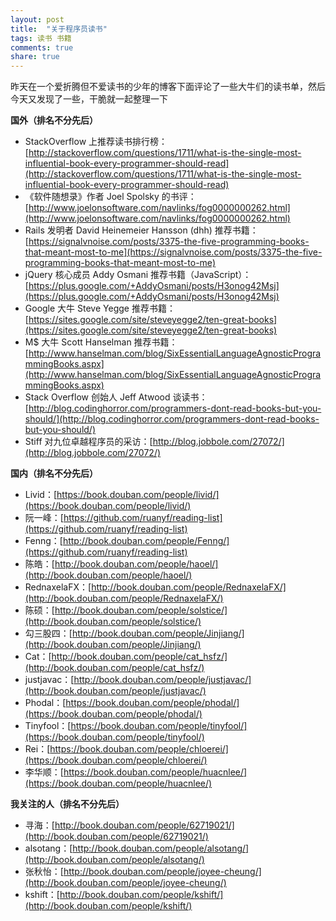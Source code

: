 ```yaml
---
layout: post
title:  "关于程序员读书"
tags: 读书 书籍
comments: true
share: true
---
```


<p class="lead">昨天在一个爱折腾但不爱读书的少年的博客下面评论了一些大牛们的读书单，然后今天又发现了一些，干脆就一起整理一下</p>

**国外（排名不分先后）**

- StackOverflow 上推荐读书排行榜：[http://stackoverflow.com/questions/1711/what-is-the-single-most-influential-book-every-programmer-should-read](http://stackoverflow.com/questions/1711/what-is-the-single-most-influential-book-every-programmer-should-read)
- 《软件随想录》作者 Joel Spolsky 的书评：[http://www.joelonsoftware.com/navlinks/fog0000000262.html](http://www.joelonsoftware.com/navlinks/fog0000000262.html)
- Rails 发明者 David Heinemeier Hansson (dhh) 推荐书籍：[https://signalvnoise.com/posts/3375-the-five-programming-books-that-meant-most-to-me](https://signalvnoise.com/posts/3375-the-five-programming-books-that-meant-most-to-me)
- jQuery 核心成员 Addy Osmani 推荐书籍（JavaScript）：[https://plus.google.com/+AddyOsmani/posts/H3onog42Msj](https://plus.google.com/+AddyOsmani/posts/H3onog42Msj)
- Google 大牛 Steve Yegge 推荐书籍：[https://sites.google.com/site/steveyegge2/ten-great-books](https://sites.google.com/site/steveyegge2/ten-great-books)
- M$ 大牛 Scott Hanselman 推荐书籍：[http://www.hanselman.com/blog/SixEssentialLanguageAgnosticProgrammingBooks.aspx](http://www.hanselman.com/blog/SixEssentialLanguageAgnosticProgrammingBooks.aspx)
- Stack Overflow 创始人 Jeff Atwood 谈读书：[http://blog.codinghorror.com/programmers-dont-read-books-but-you-should/](http://blog.codinghorror.com/programmers-dont-read-books-but-you-should/)
- Stiff 对九位卓越程序员的采访：[http://blog.jobbole.com/27072/](http://blog.jobbole.com/27072/)

**国内（排名不分先后）**

- Livid：[https://book.douban.com/people/livid/](https://book.douban.com/people/livid/)
- 阮一峰：[https://github.com/ruanyf/reading-list](https://github.com/ruanyf/reading-list)
- Fenng：[http://book.douban.com/people/Fenng/](https://github.com/ruanyf/reading-list)
- 陈皓：[http://book.douban.com/people/haoel/](http://book.douban.com/people/haoel/)
- RednaxelaFX：[http://book.douban.com/people/RednaxelaFX/](http://book.douban.com/people/RednaxelaFX/)
- 陈硕：[http://book.douban.com/people/solstice/](http://book.douban.com/people/solstice/)
- 勾三股四：[http://book.douban.com/people/Jinjiang/](http://book.douban.com/people/Jinjiang/)
- Cat：[http://book.douban.com/people/cat_hsfz/](http://book.douban.com/people/cat_hsfz/)
- justjavac：[http://book.douban.com/people/justjavac/](http://book.douban.com/people/justjavac/)
- Phodal：[https://book.douban.com/people/phodal/](https://book.douban.com/people/phodal/)
- Tinyfool：[https://book.douban.com/people/tinyfool/](https://book.douban.com/people/tinyfool/)
- Rei：[https://book.douban.com/people/chloerei/](https://book.douban.com/people/chloerei/)
- 李华顺：[https://book.douban.com/people/huacnlee/](https://book.douban.com/people/huacnlee/)

**我关注的人（排名不分先后）**

- 寻海：[http://book.douban.com/people/62719021/](http://book.douban.com/people/62719021/)
- alsotang：[http://book.douban.com/people/alsotang/](http://book.douban.com/people/alsotang/)
- 张秋怡：[http://book.douban.com/people/joyee-cheung/](http://book.douban.com/people/joyee-cheung/)
- kshift：[http://book.douban.com/people/kshift/](http://book.douban.com/people/kshift/)
